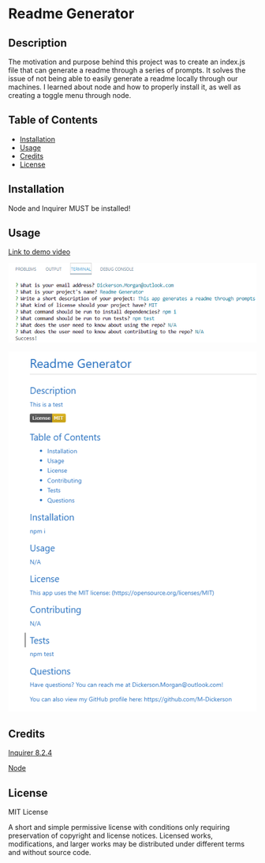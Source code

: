 # Readme Generator

## Description

The motivation and purpose behind this project was to create an index.js file that can generate a readme through a series of prompts. It solves the issue of not being able to easily generate a readme locally through our machines. I learned about node and how to properly install it, as well as creating a toggle menu through node.

## Table of Contents
- [Installation](#installation)
- [Usage](#usage)
- [Credits](#credits)
- [License](#license)

## Installation

Node and Inquirer MUST be installed!

## Usage
[Link to demo video](https://drive.google.com/file/d/1tuISch59zyoddEUoQgGHJMjW-LPjIsjY/view)

![screenshot of prompts](./assets/prompt.png)

![screenshot of readme](./assets/readme-screenshot.png)

## Credits

[Inquirer 8.2.4](https://www.npmjs.com/package/inquirer/v/8.2.4)

[Node](https://nodejs.org/en/)

## License

MIT License

A short and simple permissive license with conditions only requiring preservation of copyright and license notices. Licensed works, modifications, and larger works may be distributed under different terms and without source code.